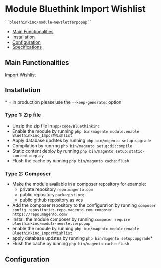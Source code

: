 # Module Bluethink Import Wishlist

    ``bluethinkinc/module-newsletterpopup``

 - [Main Functionalities](#markdown-header-main-functionalities)
 - [Installation](#markdown-header-installation)
 - [Configuration](#markdown-header-configuration)
 - [Specifications](#markdown-header-specifications)


## Main Functionalities
Import Wishlist

## Installation
\* = in production please use the `--keep-generated` option

### Type 1: Zip file

 - Unzip the zip file in `app/code/Bluethinkinc`
 - Enable the module by running `php bin/magento module:enable Bluethinkinc_ImportWishlist`
 - Apply database updates by running `php bin/magento setup:upgrade`
 - Compilation by running `php bin/magento setup:di:compile`
 - Static content deploy by running `php bin/magento setup:static-content:deploy`
 - Flush the cache by running `php bin/magento cache:flush`

### Type 2: Composer

 - Make the module available in a composer repository for example:
    - private repository `repo.magento.com`
    - public repository `packagist.org`
    - public github repository as vcs
 - Add the composer repository to the configuration by running `composer config repositories.repo.magento.com composer https://repo.magento.com/`
 - Install the module composer by running `composer require bluethinkinc/module-newsletterpopup`
 - enable the module by running `php bin/magento module:enable Bluethinkinc_ImportWishlist`
 - apply database updates by running `php bin/magento setup:upgrade`\*
 - Flush the cache by running `php bin/magento cache:flush`


## Configuration



